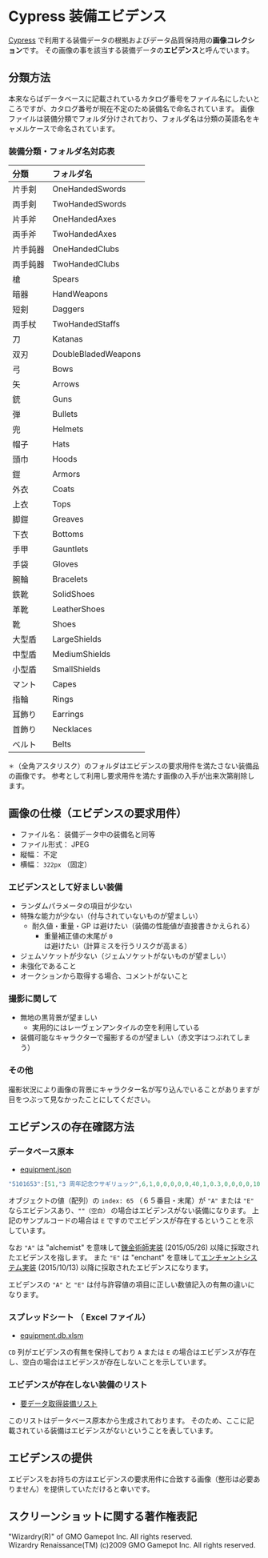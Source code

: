 # Cypress 装備エビデンス
[Cypress](https://miramiku.github.io/Cypress/) で利用する装備データの根拠およびデータ品質保持用の**画像コレクション**です。
その画像の事を該当する装備データの**エビデンス**と呼んでいます。

## 分類方法
本来ならばデータベースに記載されているカタログ番号をファイル名にしたいところですが、カタログ番号が現在不定のため装備名で命名されています。
画像ファイルは装備分類でフォルダ分けされており、フォルダ名は分類の英語名をキャメルケースで命名されています。

### 装備分類・フォルダ名対応表
| 分類     | フォルダ名          |
| :------- | :------------------ |
| 片手剣   | OneHandedSwords     |
| 両手剣   | TwoHandedSwords     |
| 片手斧   | OneHandedAxes       |
| 両手斧   | TwoHandedAxes       |
| 片手鈍器 | OneHandedClubs      |
| 両手鈍器 | TwoHandedClubs      |
| 槍       | Spears              |
| 暗器     | HandWeapons         |
| 短剣     | Daggers             |
| 両手杖   | TwoHandedStaffs     |
| 刀       | Katanas             |
| 双刃     | DoubleBladedWeapons |
| 弓       | Bows                |
| 矢       | Arrows              |
| 銃       | Guns                |
| 弾       | Bullets             |
| 兜       | Helmets             |
| 帽子     | Hats                |
| 頭巾     | Hoods               |
| 鎧       | Armors              |
| 外衣     | Coats              |
| 上衣     | Tops                |
| 脚鎧     | Greaves             |
| 下衣     | Bottoms             |
| 手甲     | Gauntlets           |
| 手袋     | Gloves              |
| 腕輪     | Bracelets           |
| 鉄靴     | SolidShoes          |
| 革靴     | LeatherShoes        |
| 靴       | Shoes               |
| 大型盾   | LargeShields        |
| 中型盾   | MediumShields       |
| 小型盾   | SmallShields        |
| マント   | Capes               |
| 指輪     | Rings               |
| 耳飾り   | Earrings            |
| 首飾り   | Necklaces           |
| ベルト   | Belts               |

`＊`（全角アスタリスク）のフォルダはエビデンスの要求用件を満たさない装備品の画像です。
参考として利用し要求用件を満たす画像の入手が出来次第削除します。

## 画像の仕様（エビデンスの要求用件）
* ファイル名： 装備データ中の装備名と同等
* ファイル形式： JPEG
* 縦幅： 不定
* 横幅： `322px` （固定）

### エビデンスとして好ましい装備
* ランダムパラメータの項目が少ない
* 特殊な能力が少ない（付与されていないものが望ましい）
	* 耐久値・重量・GP は避けたい（装備の性能値が直接書きかえられる）
		* 重量補正値の末尾が `0` は避けたい（計算ミスを行うリスクが高まる）
* ジェムソケットが少ない（ジェムソケットがないものが望ましい）
* 未強化であること
* オークションから取得する場合、コメントがないこと

### 撮影に関して
* 無地の黒背景が望ましい
	* 実用的にはレーヴェンアンタイルの空を利用している
* 装備可能なキャラクターで撮影するのが望ましい（赤文字はつぶれてしまう）

### その他
撮影状況により画像の背景にキャラクター名が写り込んでいることがありますが目をつぶって見なかったことにしてください。

## エビデンスの存在確認方法
### データベース原本
* [equipment.json](https://dl.dropboxusercontent.com/u/6164477/cypress/equipments.json)

```` javascript
"5101653":[51,"3 周年記念ウサギリュック",6,1,0,0,0,0,0,40,1,0.3,0,0,0,0,1023,0,0,0,0,0,0,0,0,0,0,0,0,0,0,0,0,0,0,0,0,0,0,0,0,0,0,0,0,0,0,0,1,0,0,0,0,0,1,-1,"","クリティカル耐性上昇",1,"",0,"3rd anniversary.<br>thank you for playing!","","","","E"]
````

オブジェクトの値（配列）の `index: 65` （６５番目・末尾）が `"A"` または `"E"` ならエビデンスあり、`""（空白）` の場合はエビデンスがない装備になります。
上記のサンプルコードの場合は `E` ですのでエビデンスが存在するということを示しています。

なお `"A"` は "alchemist" を意味して[錬金術師実装](http://www.wizardry-online.jp/event/20150526newjob/) (2015/05/26) 以降に採取されたエビデンスを指します。
また `"E"` は "enchant" を意味して[エンチャントシステム実装](http://www.wizardry-online.jp/event/20151013anniversary/enchant.aspx) (2015/10/13) 以降に採取されたエビデンスになります。

エビデンスの `"A"` と `"E"` は付与許容値の項目に正しい数値記入の有無の違いになります。

### スプレッドシート （ Excel ファイル）
* [equipment.db.xlsm](https://onedrive.live.com/redir?resid=716b8a626fb713c5!2372&authkey=!AFFFx02yh8Ck5Ss&ithint=file%2cxlsm)

`CD` 列がエビデンスの有無を保持しており `A` または `E` の場合はエビデンスが存在し、空白の場合はエビデンスが存在しないことを示しています。

### エビデンスが存在しない装備のリスト
* [要データ取得装備リスト](https://miramiku.github.io/post/wizon/cypress/non-evidence-list/)

このリストはデータベース原本から生成されております。
そのため、ここに記載されている装備はエビデンスがないということを表しています。

## エビデンスの提供
エビデンスをお持ちの方はエビデンスの要求用件に合致する画像（整形は必要ありません）を提供していただけると幸いです。

## スクリーンショットに関する著作権表記
"Wizardry(R)" of GMO Gamepot Inc. All rights reserved.<br>
Wizardry Renaissance(TM) (c)2009 GMO Gamepot Inc. All rights reserved.
